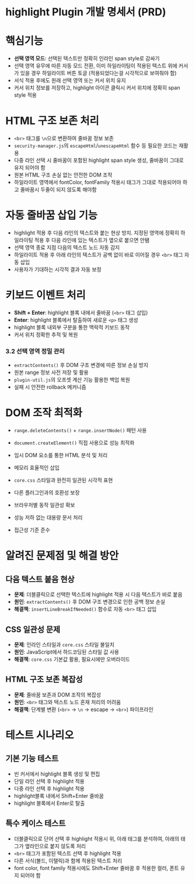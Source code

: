 # highlight Plugin 개발 명세서 (PRD)

   
# 핵심기능
- **선택 영역 모드**: 선택된 텍스트만 정확히 인라인 span style로 감싸기
- 선택 영역 유무에 따른 자동 모드 전환, 이미 하일라이팅이 적용된 텍스트 위에 커서가 있을 경우 하일라이트 버튼 토글 (적용되었다는걸 시각적으로 보여줘야 함)
- 서식 적용 후에도 원래 선택 영역 또는 커서 위치 유지
- 커서 위치 정보를 저장하고, highlight 아이콘 클릭시 커서 위치에 정확히 span style 적용 
# HTML 구조 보존 처리
- `<br>` 태그를 `\n`으로 변환하여 줄바꿈 정보 보존
- `security-manager.js`의 `escapeHtml`/`unescapeHtml` 함수 등 필요한 코드는 재활용
- 다중 라인 선택 시 줄바꿈이 포함된 highlight span style 생성, 줄바꿈이 그대로 유지 되어야 함
- 원본 HTML 구조 손실 없는 안전한 DOM 조작
- 하일라이트 영역에서 fontColor, fontFamily 적용시 태그가 그대로 적용되어야 하고 줄바꿈시 두줄이 되지 않도록 해야함 

# 자동 줄바꿈 삽입 기능
- highlight 적용 후 다음 라인의 텍스트와 붙는 현상 방지. 지정된 영역에 정확히 하일라이팅 적용 후 다음 라인에 있는 텍스트가 옆으로 붙으면 안됌 
- 선택 영역 종료 지점 다음의 텍스트 노드 자동 감지
- 하일라이트 적용 후 아래 라인의 텍스트가 공백 없이 바로 이어질 경우 `<br>` 태그 자동 삽입
- 사용자가 기대하는 시각적 결과 자동 보정

# 키보드 이벤트 처리
- **Shift + Enter**: highlight 블록 내에서 줄바꿈 (`<br>` 태그 삽입)
- **Enter**: highlight 블록에서 탈출하여 새로운 `<p>` 태그 생성
- highlight 블록 내외부 구분을 통한 맥락적 키보드 동작
- 커서 위치 정확한 추적 및 복원

### 3.2 선택 영역 정밀 관리
- `extractContents()` 후 DOM 구조 변경에 따른 정보 손실 방지
- 원본 range 정보 사전 저장 및 활용
- `plugin-util.js`의 오프셋 계산 기능 활용한 백업 복원
- 실패 시 안전한 rollback 메커니즘

#  DOM 조작 최적화
- `range.deleteContents()` + `range.insertNode()` 패턴 사용
- `document.createElement()` 직접 사용으로 성능 최적화
- 임시 DOM 요소를 통한 HTML 분석 및 처리
- 메모리 효율적인 삽입

- `core.css` 스타일과 완전히 일관된 시각적 표현
- 다른 플러그인과의 호환성 보장
- 브라우저별 동작 일관성 확보
- 성능 저하 없는 대용량 문서 처리
- 접근성 기준 준수


#  알려진 문제점 및 해결 방안

## 다음 텍스트 붙음 현상
- **문제**: 더블클릭으로 선택한 텍스트에 highlight 적용 시 다음 텍스트가 바로 붙음
- **원인**: `extractContents()` 후 DOM 구조 변경으로 인한 공백 정보 손실
- **해결책**: `insertLineBreakIfNeeded()` 함수로 자동 `<br>` 태그 삽입

## CSS 일관성 문제
- **문제**: 인라인 스타일과 `core.css` 스타일 불일치
- **원인**: JavaScript에서 하드코딩된 스타일 값 사용
- **해결책**: `core.css` 기본값 활용, 필요시에만 오버라이드

## HTML 구조 보존 복잡성
- **문제**: 줄바꿈 보존과 DOM 조작의 복잡성
- **원인**: `<br>` 태그와 텍스트 노드 혼재 처리의 어려움
- **해결책**: 단계별 변환 (`<br>` → `\n` → escape → `<br>`) 파이프라인

# 테스트 시나리오

## 기본 기능 테스트
- 빈 커서에서 highlight 블록 생성 및 편집
- 단일 라인 선택 후 highlight 적용
- 다중 라인 선택 후 highlight 적용
- highlight블록 내에서 Shift+Enter 줄바꿈
- highlight 블록에서 Enter로 탈출

## 특수 케이스 테스트
- 더블클릭으로 단어 선택 후 highlight 적용시 위, 아래 태그를 분석하여, 아래의 태그가 옆라인으로 붙지 않도록 처리 
- `<br>` 태그가 포함된 텍스트 선택 후 highlight 적용
- 다른 서식(볼드, 이탤릭)과 함께 적용된 텍스트 처리
- font color, font family 적용시에도 Shift+Enter 줄바꿈 후 적용한 컬러, 폰트 유지 되어야 함 